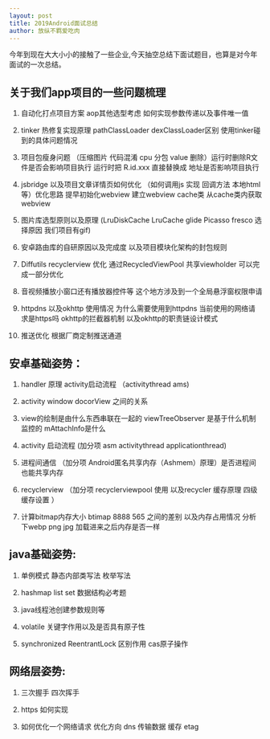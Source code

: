 ```yaml
---
layout: post
title: 2019Android面试总结
author: 放纵不羁爱吃肉
---
```


今年到现在大大小小的接触了一些企业,今天抽空总结下面试题目，也算是对今年面试的一次总结。

## 关于我们app项目的一些问题梳理

1. 自动化打点项目方案 aop其他选型考虑 如何实现参数传递以及事件唯一值  

2. tinker 热修复实现原理 pathClassLoader dexClassLoader区别 使用tinker碰到的具体问题情况  

3. 项目包瘦身问题 （压缩图片 代码混淆  cpu 分包  value 删除）运行时删除R文件是否会影响项目执行  运行时把 R.id.xxx 直接替换成 地址是否影响项目执行  

4. jsbridge 以及项目文章详情页如何优化 （如何调用js 实现 回调方法 本地html 等）优化思路 提早初始化webview 建立webview cache类 从cache类内获取webview  

5. 图片库选型原则以及原理 (LruDiskCache LruCache glide Picasso fresco 选择原因  我们项目有gif)     

6. 安卓路由库的自研原因以及完成度 以及项目模块化架构的封包规则  

7. Diffutils recyclerview 优化  通过RecycledViewPool 共享viewholder 可以完成一部分优化  

8. 音视频播放小窗口还有播放器控件等 这个地方涉及到一个全局悬浮窗权限申请  

9. httpdns 以及okhttp 使用情况 为什么需要使用到httpdns 当前使用的网络请求是https吗 okhttp的拦截器机制 以及okhttp的职责链设计模式  

10. 推送优化 根据厂商定制推送通道  

## 安卓基础姿势：  

1. handler 原理  activity启动流程  （activitythread  ams)  

2. activity window docorView 之间的关系  

3. view的绘制是由什么东西串联在一起的  viewTreeObserver 是基于什么机制监控的   mAttachInfo是什么  

4. activity 启动流程  (加分项 asm activitythread applicationthread)  

5. 进程间通信  （加分项 Android匿名共享内存（Ashmem）原理）是否进程间也能共享内存  

6. recyclerview （加分项 recyclerviewpool 使用 以及recycler 缓存原理 四级缓存设置 ）  

7. 计算bitmap内存大小 btimap 8888 565 之间的差别 以及内存占用情况  分析下webp png  jpg 加载进来之后内存是否一样  

## java基础姿势:  

1. 单例模式  静态内部类写法  枚举写法  

2. hashmap  list set 数据结构必考题  

3. java线程池创建参数规则等  

4. volatile 关键字作用以及是否具有原子性  

5. synchronized ReentrantLock 区别作用  cas原子操作  

## 网络层姿势:  

1. 三次握手 四次挥手  

2. https 如何实现  

3. 如何优化一个网络请求  优化方向 dns 传输数据  缓存 etag  
